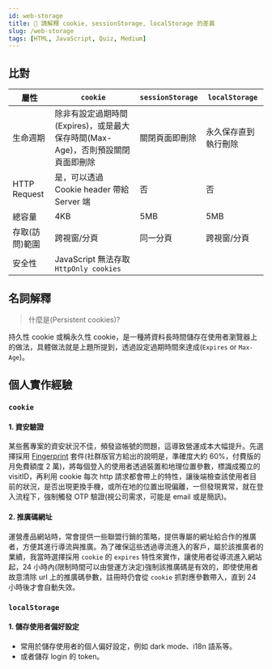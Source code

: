 ```yaml
---
id: web-storage
title: 📄 請解釋 cookie, sessionStorage, localStorage 的差異
slug: /web-storage
tags: [HTML, JavaScript, Quiz, Medium]
---
```


## 比對

| 屬性           | `cookie`                                                                       | `sessionStorage` | `localStorage`       |
| -------------- | ------------------------------------------------------------------------------ | ---------------- | -------------------- |
| 生命週期       | 除非有設定過期時間(Expires)，或是最大保存時間(Max-Age)，否則預設關閉頁面即刪除 | 關閉頁面即刪除   | 永久保存直到執行刪除 |
| HTTP Request   | 是，可以透過 Cookie header 帶給 Server 端                                      | 否               | 否                   |
| 總容量         | 4KB                                                                            | 5MB              | 5MB                  |
| 存取(訪問)範圍 | 跨視窗/分頁                                                                    | 同一分頁         | 跨視窗/分頁          |
| 安全性         | JavaScript 無法存取 `HttpOnly cookies`                                         |                  |                      |

## 名詞解釋

> 什麼是(Persistent cookies)?

持久性 cookie 或稱永久性 cookie，是一種將資料長時間儲存在使用者瀏覽器上的做法，具體做法就是上題所提到，透過設定過期時間來達成(`Expires` or `Max-Age`)。

## 個人實作經驗

### `cookie`

#### 1. 資安驗證

某些舊專案的資安狀況不佳，頻發盜帳號的問題，這導致營運成本大幅提升。先選擇採用 [Fingerprint](https://fingerprint.com/) 套件(社群版官方給出的說明是，準確度大約 60%，付費版的月免費額度 2 萬)，將每個登入的使用者透過裝置和地理位置參數，標識成獨立的 visitID，再利用 cookie 每次 http 請求都會帶上的特性，讓後端檢查該使用者目前的狀況，是否出現更換手機，或所在地的位置出現偏離，一但發現異常，就在登入流程下，強制觸發 OTP 驗證(視公司需求，可能是 email 或是簡訊)。

#### 2. 推廣碼網址

運營產品網站時，常會提供一些聯盟行銷的策略，提供專屬的網址給合作的推廣者，方便其進行導流與推廣。為了確保這些透過導流進入的客戶，屬於該推廣者的業績，我當時選擇採用 `cookie` 的 `expires` 特性來實作，讓使用者從導流進入網站起，24 小時內(限制時間可以由營運方決定)強制該推廣碼是有效的，即使使用者故意清除 url 上的推廣碼參數，註冊時仍會從 `cookie` 抓對應參數帶入，直到 24 小時後才會自動失效。

### `localStorage`

#### 1. 儲存使用者偏好設定

- 常用於儲存使用者的個人偏好設定，例如 dark mode、i18n 語系等。
- 或者儲存 login 的 token。
